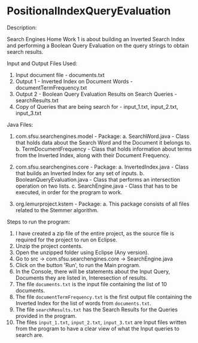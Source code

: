 # PositionalIndexQueryEvaluation

Description:

Search Engines Home Work 1 is about building an Inverted Search Index and performing a Boolean Query Evaluation on the query strings to obtain search results.

Input and Output Files Used:

1. Input document file - documents.txt
2. Output 1 - Inverted Index on Document Words - documentTermFrequency.txt
3. Output 2 - Boolean Query Evaluation Results on Search Queries - searchResults.txt
4. Copy of Queries that are being search for - input_1.txt, input_2.txt, input_3.txt

Java Files:

1. com.sfsu.searchengines.model - Package:
	a. SearchWord.java - Class that holds data about the Search Word and the Document it belongs to.
	b. TermDocumentFrequency - Class that holds information about terms from the Inverted Index, along with their Document Frequency.
	
2. com.sfsu.searchengines.core - Package:
	a. InvertedIndex.java - Class that builds an Inverted Index for any set of inputs.
	b. BooleanQueryEvaluation.java -  Class that performs an intersection operation on two lists.
	c. SearchEngine.java - Class that has to be executed, in order for the program to work.
	
3. org.lemurproject.kstem - Package:
	a. This package consists of all files related to the Stemmer algorithm.

Steps to run the program:

1. I have created a zip file of the entire project, as the source file is required for the project to run on Eclipse.
2. Unzip the project contents.
3. Open the unzipped folder using Eclipse (Any version).
4. Go to src -> com.sfsu.searchengines.core -> SearchEngine.java
5. Click on the button 'Run', to run the Main program.
6. In the Console, there will be statements about the Input Query, Documents they are listed in, Interesection of results.
7. The file `documents.txt` is the input file containing the list of 10 documents.
8. The file `documentTermFrequency.txt` is the first output file containing the Inverted Index for the list of words from `documents.txt`.
9. The file `searchResults.txt` has the Search Results for the Queries provided in the program.
10. The files `input_1.txt`, `input_2.txt`, `input_3.txt` are Input files written from the program to have a clear view of what the Input queries to search are.



